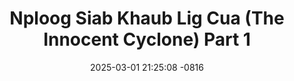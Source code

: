 ---
layout: movie-video-data
date: 2025-03-01 21:25:08 -0816
categories: movie

# Site Attributes
title: "Nploog Siab Khaub Lig Cua (The Innocent Cyclone) Part 1"
permalink: "/movie/Nploog_Siab_Khaub_Lig_Cua_(The_Innocent_Cyclone)_Part_1"

# Movie Attributes
synopsis: ""
producer: "Pao Hue Vang"
director: "Pao Hue Vang"
writer: "Pao Hue Vang"
video_link: ""
genre: "Drama Romance"
year: ""
release_type: "DVD"
storage: "Center for Hmong Studies"
thumbnail: "/assets/images/movie_thumbnails/Nplooj Siab Khauv Lig Cua (The Innocent Cyclone) Part 1 VHS.jpeg"
publishing_company: "Modern Jungle Art Studio"

# Sequels + Parts
base_movie: ""
total_parts: 6
sequel: "Nploog Siab Khaub Lig Cua (The Innocent Cyclone) Part 2"

# Movie Cast
cast:
- name: "Leng Vang"
- name: "Tou Yang"
- name: "Bra Moua"
- name: "Kao Nai Xiong"
- name: "Kong Her"
- name: "Ntxhai Tsab"
- name: "Phim Maiv"
- name: "Txais Hawj"
- name: "Leng Xiong"
- name: "Dao Yant"
- name: "Cua Yang"
- name: "Paj Thao"
- name: "Mai Chia Yang"
- name: "Ka Yeng Vang"
---